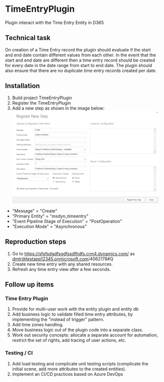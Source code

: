 # TimeEntryPlugin
Plugin interact with the Time Entry Entity in D365

## Technical task
On creation of a Time Entry record the plugin should evaluate if the start and end date contain different values from each other. In the event that the start and end date are different then a time entry record should be created for every date in the date range from start to end date. The plugin should also ensure that there are no duplicate time entry records created per date. 

## Installation
1. Build project TimeEntryPlugin
1. Register the TimeEntryPlugin
1. Add a new step as shown in the image below:
![](/images/registernewstepdialog.png) 

 * "Message" = "Create"
 * "Primary Entity" = "msdyn_timeentry"
 * "Event Pipeline Stage of Execution" = "PostOperation"
 * "Execution Mode" = "Asynchronous"
 
## Reproduction steps
1. Go to https://sfgfsdgdfsgdfssdfhdfs.crm4.dynamics.com/ as dmtr@testapp12345.onmicrosoft.com/4062178#Q
1. Create new time entry with any shared resources.
1. Refresh any time entry view after a few seconds.

## Follow up items
### Time Entry Plugin
1. Provide for multi-user work with the entity plugin and entity db
1. Add business logic to validate filled time entry attributes, by implementing the "instead of trigger" pattern.
1. Add time zones handling.
1. Move business logic out of the plugin code into a separate class.
1. Work out security concepts: allocate a separate account for automation, restrict the set of rights, add tracing of user actions, etc.
### Testing / CI
1. Add load testing and complicate unit testing scripts (complicate the initial scene, add more attributes to the created entities).
1. Implement an CI/CD practices based on Azure DevOps
